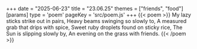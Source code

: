 +++
date = "2025-06-23"
title = "23.06.25"
themes = ["friends", "food"]
[params]
  type = 'poem'
  pageKey = 'src/poem.js'
+++
{{< poem >}}
My lazy sticks strike out in pairs,
Heavy beams swinging so slowly to,
A measured grab that drips with spice,
Sweet ruby droplets found on sticky rice,
The Sun is slipping slowly by,
An evening on the grass with friends.
{{< /poem >}}